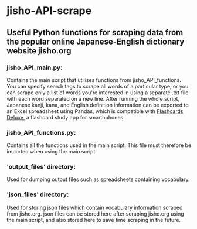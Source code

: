 # jisho-API-scrape
## Useful Python functions for scraping data from the popular online Japanese-English dictionary website jisho.org

### jisho_API_main.py:
Contains the main script that utilises functions from jisho_API_functions.
You can specify search tags to scrape all words of a particular type, or you can scrape only a list of words you're interested in using a separate .txt file with each word separated on a new line.
After running the whole script, Japanese kanji, kana, and English definition information can be exported to an Excel spreadsheet using Pandas, which is compatible with [Flashcards Deluxe](https://orangeorapple.com/Flashcards/), a flashcard study app for smarthphones.

### jisho_API_functions.py:
Contains all the functions used in the main script. This file must therefore be imported when using the main script.

### 'output_files' directory:
Used for dumping output files such as spreadsheets containing vocabulary.

### 'json_files' directory:
Used for storing json files which contain vocabulary information scraped from jisho.org. json files can be stored here after scraping jisho.org using the main script, and also stored here to save time scraping in the future.